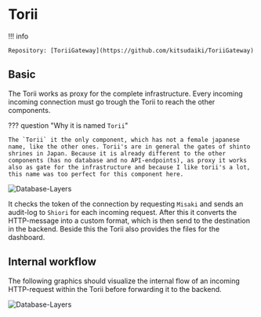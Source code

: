 # Torii

!!! info

    Repository: [ToriiGateway](https://github.com/kitsudaiki/ToriiGateway)


## Basic

The Torii works as proxy for the complete infrastructure. Every incoming incoming connection must go trough the Torii to reach the other components. 

??? question "Why it is named `Torii`"

    The `Torii` it the only component, which has not a female japanese name, like the other ones. Torii's are in general the gates of shinto shrines in Japan. Because it is already different to the other components (has no database and no API-endpoints), as proxy it works also as gate for the infrastructure and because I like torii's a lot, this name was too perfect for this component here.
    
![Database-Layers](../img/Torii_basic.drawio)

It checks the token of the connection by requesting `Misaki` and sends an audit-log to `Shiori` for each incoming request. After this it converts the HTTP-message into a custom format, which is then send to the destination in the backend. Beside this the Torii also provides the files for the dashboard.


## Internal workflow

The following graphics should visualize the internal flow of an incoming HTTP-request within the Torii before forwarding it to the backend.

![Database-Layers](../img/Torii_internal.drawio)
